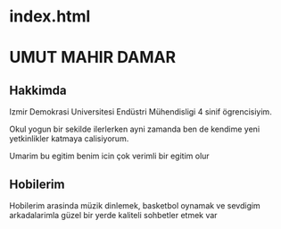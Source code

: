 # index.html
<h1>UMUT MAHIR DAMAR</h1>
<h2>Hakkimda</h2>
 <p>Izmir Demokrasi Universitesi Endüstri Mühendisligi 4 sinif ögrencisiyim.</p> 
 <p>Okul yogun bir sekilde ilerlerken ayni zamanda ben de kendime yeni yetkinlikler katmaya calisiyorum.</p>
 <p>Umarim bu egitim benim icin çok verimli bir egitim olur</p>
 <h2>Hobilerim</h2>
 <p>Hobilerim arasinda müzik dinlemek, basketbol oynamak ve sevdigim arkadalarimla güzel bir yerde kaliteli sohbetler etmek var </p>
 
